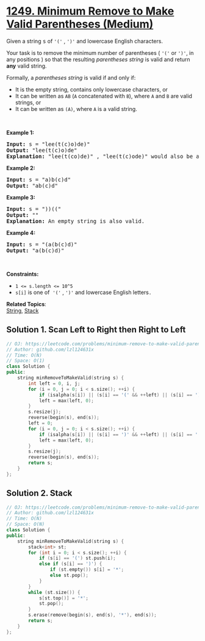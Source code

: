 # [1249. Minimum Remove to Make Valid Parentheses (Medium)](https://leetcode.com/problems/minimum-remove-to-make-valid-parentheses/)

<p>Given a string <font face="monospace">s</font>&nbsp;of&nbsp;<code>'('</code>&nbsp;,&nbsp;<code>')'</code>&nbsp;and lowercase English characters.&nbsp;</p>

<p>Your task is to remove the minimum number of parentheses (&nbsp;<code>'('</code>&nbsp;or&nbsp;<code>')'</code>,&nbsp;in any positions ) so that the resulting <em>parentheses string</em> is valid and return <strong>any</strong> valid string.</p>

<p>Formally, a <em>parentheses string</em> is valid if and only if:</p>

<ul>
	<li>It is the empty string, contains only lowercase characters, or</li>
	<li>It can be written as&nbsp;<code>AB</code>&nbsp;(<code>A</code>&nbsp;concatenated with&nbsp;<code>B</code>), where&nbsp;<code>A</code>&nbsp;and&nbsp;<code>B</code>&nbsp;are valid strings, or</li>
	<li>It can be written as&nbsp;<code>(A)</code>, where&nbsp;<code>A</code>&nbsp;is a valid string.</li>
</ul>

<p>&nbsp;</p>
<p><strong>Example 1:</strong></p>

<pre><strong>Input:</strong> s = "lee(t(c)o)de)"
<strong>Output:</strong> "lee(t(c)o)de"
<strong>Explanation:</strong> "lee(t(co)de)" , "lee(t(c)ode)" would also be accepted.
</pre>

<p><strong>Example 2:</strong></p>

<pre><strong>Input:</strong> s = "a)b(c)d"
<strong>Output:</strong> "ab(c)d"
</pre>

<p><strong>Example 3:</strong></p>

<pre><strong>Input:</strong> s = "))(("
<strong>Output:</strong> ""
<strong>Explanation:</strong> An empty string is also valid.
</pre>

<p><strong>Example 4:</strong></p>

<pre><strong>Input:</strong> s = "(a(b(c)d)"
<strong>Output:</strong> "a(b(c)d)"
</pre>

<p>&nbsp;</p>
<p><strong>Constraints:</strong></p>

<ul>
	<li><code>1 &lt;= s.length &lt;= 10^5</code></li>
	<li><code>s[i]</code>&nbsp;is one&nbsp;of&nbsp;&nbsp;<code>'('</code> , <code>')'</code> and&nbsp;lowercase English letters<code>.</code></li>
</ul>

**Related Topics**:  
[String](https://leetcode.com/tag/string/), [Stack](https://leetcode.com/tag/stack/)

## Solution 1. Scan Left to Right then Right to Left

```cpp
// OJ: https://leetcode.com/problems/minimum-remove-to-make-valid-parentheses/
// Author: github.com/lzl124631x
// Time: O(N)
// Space: O(1)
class Solution {
public:
    string minRemoveToMakeValid(string s) {
        int left = 0, i, j;
        for (i = 0, j = 0; i < s.size(); ++i) {
            if (isalpha(s[i]) || (s[i] == '(' && ++left) || (s[i] == ')' && --left >= 0)) s[j++] = s[i];
            left = max(left, 0);
        }
        s.resize(j);
        reverse(begin(s), end(s));
        left = 0;
        for (i = 0, j = 0; i < s.size(); ++i) {
            if (isalpha(s[i]) || (s[i] == ')' && ++left) || (s[i] == '(' && --left >= 0)) s[j++] = s[i];
            left = max(left, 0);
        }
        s.resize(j);
        reverse(begin(s), end(s));
        return s;
    }
};
```

## Solution 2. Stack

```cpp
// OJ: https://leetcode.com/problems/minimum-remove-to-make-valid-parentheses/
// Author: github.com/lzl124631x
// Time: O(N)
// Space: O(N)
class Solution {
public:
    string minRemoveToMakeValid(string s) {
        stack<int> st;
        for (int i = 0; i < s.size(); ++i) {
            if (s[i] == '(') st.push(i);
            else if (s[i] == ')') {
                if (st.empty()) s[i] = '*';
                else st.pop();
            }
        }
        while (st.size()) {
            s[st.top()] = '*';
            st.pop();
        }
        s.erase(remove(begin(s), end(s), '*'), end(s));
        return s;
    }
};
```